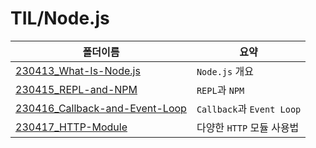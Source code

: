 # TIL/Node.js

| 폴더이름                                                                                                                  | 요약                       |
| --------------------------------------------------------------------------------------------------------------------- | ------------------------ |
| [230413_What-Is-Node.js](https://github.com/seho27060/TIL/tree/master/Node.js/230413_What-Is-Node.js)                 | `Node.js` 개요             |
| [230415_REPL-and-NPM](https://github.com/seho27060/TIL/tree/master/Node.js/230415_REPL-and-NPM)                       | `REPL`과 `NPM`            |
| [230416_Callback-and-Event-Loop](https://github.com/seho27060/TIL/tree/master/Node.js/230416_Callback-and-Event-Loop) | `Callback`과 `Event Loop` |
| [230417_HTTP-Module](https://github.com/seho27060/TIL/tree/master/Node.js/230417_HTTP-Module)                         | 다양한 `HTTP` 모듈 사용법        |
